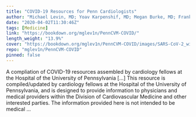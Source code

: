 ```yaml
---
title: "COVID-19 Resources for Penn Cardiologists"
author: "Michael Levin, MD; Yoav Karpenshif, MD; Megan Burke, MD; Frank E. Silvestry MD on behalf of the Penn Cardiovascular Fellowship program"
date: "2020-04-02T11:30:46Z"
tags: [Medicine]
link: "https://bookdown.org/mglev1n/PennCVM-COVID/"
length_weight: "13.9%"
cover: "https://bookdown.org/mglev1n/PennCVM-COVID/images/SARS-CoV-2_without_background.png"
repo: "mglev1n/PennCVM-COVID"
pinned: false
---
```


A compliation of COVID-19 resources assembled by cardiology fellows at the Hospital of the University of Pennsylvania [...] This resource is compiled/updated by cardiology fellows at the Hospital of the University of Pennsylvania, and is designed to provide information to physicians and medical providers within the Division of Cardiovascular Medicine and other interested parties. The information provided here is not intended to be medical ...
